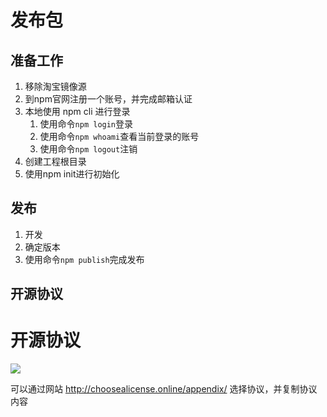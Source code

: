 # 发布包

## 准备工作

1. 移除淘宝镜像源
2. 到npm官网注册一个账号，并完成邮箱认证
3. 本地使用 npm cli 进行登录
   1. 使用命令```npm login```登录
   2. 使用命令```npm whoami```查看当前登录的账号
   3. 使用命令```npm logout```注销
4. 创建工程根目录
5. 使用npm init进行初始化

## 发布

1. 开发
2. 确定版本
3. 使用命令```npm publish```完成发布

## 开源协议

# 开源协议

![](https://qwq9527.gitee.io/resource/imgs/2019-12-18-16-03-02.png)

可以通过网站 http://choosealicense.online/appendix/ 选择协议，并复制协议内容

